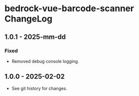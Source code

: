 # bedrock-vue-barcode-scanner ChangeLog

## 1.0.1 - 2025-mm-dd

### Fixed
- Removed debug console logging.

## 1.0.0 - 2025-02-02

- See git history for changes.
